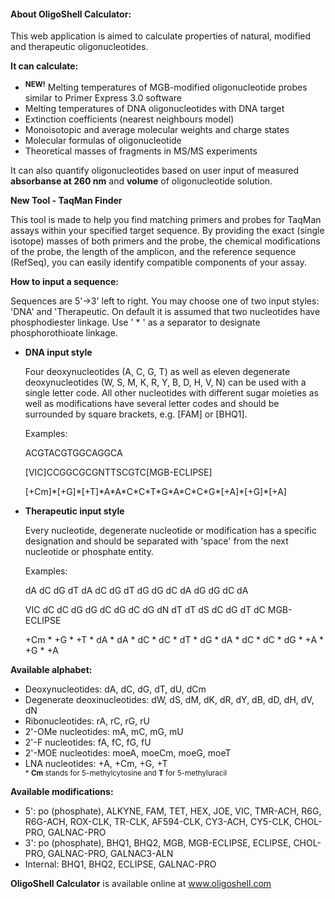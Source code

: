 <h4 class="mb-4"> About OligoShell Calculator: </h4>
<p>
This web application is aimed to calculate properties of natural, modified and therapeutic oligonucleotides.
</p>
<p>
<strong>It can calculate:</strong>
</p>
<ul>
    <li>
        <sup><strong>NEW!</strong></sup>
        Melting temperatures of MGB-modified oligonucleotide probes similar to Primer Express 3.0 software
    </li>
    <li>
        Melting temperatures of DNA oligonucleotides with DNA target
    </li>
    <li>
        Extinction coefficients (nearest neighbours model)
    </li>
    <li>
        Monoisotopic and average molecular weights and charge states
    </li>
    <li>
        Molecular formulas of oligonucleotide
    </li>
    <li>
        Theoretical masses of fragments in MS/MS experiments
    </li>
</ul>
<p>
It can also quantify oligonucleotides based on user input of measured <strong>absorbanse at 260 nm</strong> and <strong>volume</strong> of oligonucleotide solution.
</p>
<p>
<strong>New Tool - TaqMan Finder</strong>
</p>
<p>
This tool is made to help you find matching primers and probes for TaqMan assays within your specified target sequence. 
By providing the exact (single isotope) masses of both primers and the probe, the chemical modifications of the probe, 
the length of the amplicon, and the reference sequence (RefSeq), you can easily identify compatible components of your assay. 
</p>
<p>
<strong>How to input a sequence:</strong>
</p>
<p>
    Sequences are 5'&rarr;3' left to right. You may choose one of two input styles: 'DNA' and 'Therapeutic.
    On default it is assumed that two nucleotides have phosphodiester linkage. Use ' * ' as a separator to designate phosphorothioate linkage.
</p>
<ul>
    <li>
        <strong>DNA input style</strong>
        <p>
            Four deoxynucleotides (A, C, G, T) as well as eleven degenerate deoxynucleotides (W, S, M, K, R, Y, B, D, H, V, N) can be used with a single letter code. All other nucleotides with different sugar moieties as well as modifications have several letter codes and should be surrounded by square brackets, e.g. [FAM] or [BHQ1].
        </p>
        <p>Examples:</p>
        <p>ACGTACGTGGCAGGCA</p>
        <p>[VIC]CCGGCGCGNTTSCGTC[MGB-ECLIPSE]</p>
        <p>[+Cm]*[+G]*[+T]*A*A*C*C*T*G*A*C*C*G*[+A]*[+G]*[+A]</p>
    </li>
    <li>
        <strong>Therapeutic input style</strong>
        <p>
            Every nucleotide, degenerate nucleotide or modification has a specific designation and should be separated with 'space' from the next nucleotide or phosphate entity.
        </p>
        <p>Examples:</p>
        <p>dA dC dG dT dA dC dG dT dG dG dC dA dG dG dC dA</p>
        <p>VIC dC dC dG dG dC dG dC dG dN dT dT dS dC dG dT dC MGB-ECLIPSE</p>
        <p>+Cm * +G * +T * dA * dA * dC * dC * dT * dG * dA * dC * dC * dG * +A * +G * +A</p>
    </li>
</ul>
<p><strong>Available alphabet:</strong></p>
<ul>
    <li>
        Deoxynucleotides: dA, dC, dG, dT, dU, dCm
    </li>
    <li>
        Degenerate deoxinucleotides: dW, dS, dM, dK, dR, dY, dB, dD, dH, dV, dN
    </li>
    <li>
        Ribonucleotides: rA, rC, rG, rU
    </li>
    <li>
        2'-OMe nucleotides: mA, mC, mG, mU
    </li>
    <li>
        2'-F nucleotides: fA, fC, fG, fU
    </li>
    <li>
        2'-MOE nucleotides: moeA, moeCm, moeG, moeT
    </li>
    <li>
        LNA nucleotides: +A, +Cm, +G, +T
    </li>
    <sub>* <b>Cm</b> stands for 5-methylcytosine and <b>T</b> for 5-methyluracil</sub>
</ul>
<p><strong>Available modifications:</strong></p>
<ul>
    <li>
        5': po (phosphate), ALKYNE, FAM, TET, HEX, JOE, VIC, TMR-ACH, R6G, R6G-ACH, ROX-CLK, TR-CLK, AF594-CLK, 
        CY3-ACH, CY5-CLK, CHOL-PRO, GALNAC-PRO
    </li>
    <li>
        3': po (phosphate), BHQ1, BHQ2, MGB, MGB-ECLIPSE, ECLIPSE, CHOL-PRO, GALNAC-PRO, GALNAC3-ALN
    </li>
    <li>
        Internal: BHQ1, BHQ2, ECLIPSE, GALNAC-PRO
    </li>
</ul>

<p>
<b>OligoShell Calculator</b> is available online at <a href="http://www.oligoshell.com">www.oligoshell.com</a>
</p>